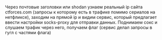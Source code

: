 Через почтовые заголовки или shodan узнаем реальный ip сайта ctforces.com 
(запросы к которому есть в трафике помимо сериалов на нетфликсе), заходим на прямой ip и видим сервис, который 
предлагает ввести настройки socks-proxy для отправки данных. Поднимаем сокс и слушаем трафик через него, получаем флаг
(сервис делал запросы в гугл с частями флага)